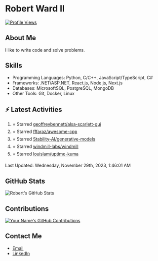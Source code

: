 
# Robert Ward II

[![Profile Views](https://komarev.com/ghpvc/?username=Robert-W-Ward)](https://github.com/Robert-W-Ward)

## About Me
I like to write code and solve problems.

## Skills
- Programming Languages: Python, C/C++, JavaScript/TypeScript, C#
- Frameworks: .NET/ASP.NET, React.js, Node.js, Next.js
- Databases: MicrosoftSQL, PostgreSQL, MongoDB
- Other Tools: Git, Docker, Linux

## :zap: Latest Activities
<!--RECENT_ACTIVITY:start-->
1. ⭐ Starred [geoffreybennett/alsa-scarlett-gui](https://github.com/geoffreybennett/alsa-scarlett-gui)
2. ⭐ Starred [fffaraz/awesome-cpp](https://github.com/fffaraz/awesome-cpp)
3. ⭐ Starred [Stability-AI/generative-models](https://github.com/Stability-AI/generative-models)
4. ⭐ Starred [windmill-labs/windmill](https://github.com/windmill-labs/windmill)
5. ⭐ Starred [louislam/uptime-kuma](https://github.com/louislam/uptime-kuma)
<!--RECENT_ACTIVITY:end-->

<!--RECENT_ACTIVITY:last_update-->
Last Updated: Wednesday, November 29th, 2023, 1:46:01 AM
<!--RECENT_ACTIVITY:last_update_end-->

<!--END_SECTIN:activity-->
## GitHub Stats
![Robert's GitHub Stats](https://github-readme-stats.vercel.app/api?username=Robert-W-Ward&show_icons=true&theme=radical)

## Contributions
[![Your Name's GitHub Contributions](https://github-readme-streak-stats.herokuapp.com/?user=Robert-W-Ward&theme=radical)](https://github.com/your-username)

## Contact Me
- [Email](mailto:robertwesleyward2019@gmail.com)
- [LinkedIn](https://linkedin.com/in/https://www.linkedin.com/in/robert-ward-ii/)
